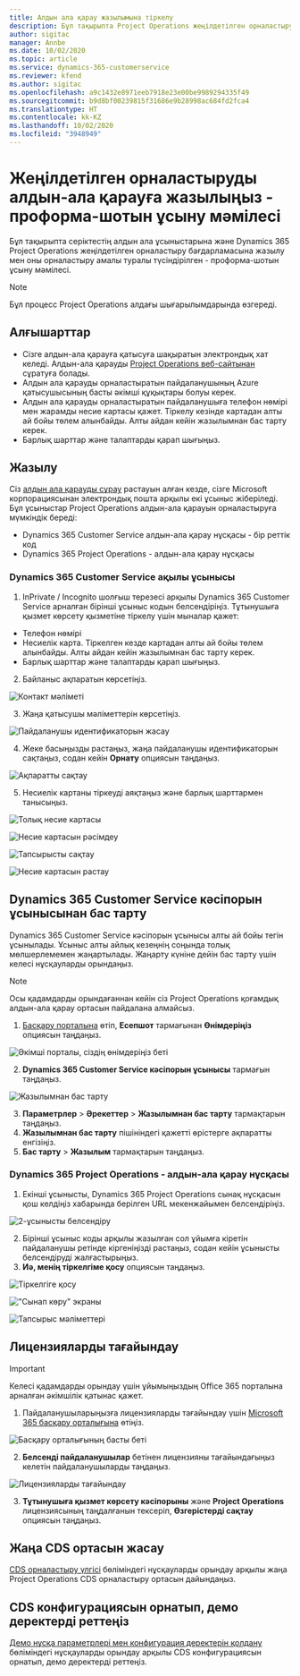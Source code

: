 ```yaml
---
title: Алдын ала қарау жазылымына тіркелу
description: Бұл тақырыпта Project Operations жеңілдетілген орналастыру бағдарламасына жазылу және оны орналастыру амалы туралы ақпарат берілген - проформа-шотын ұсыну мәмілесі.
author: sigitac
manager: Annbe
ms.date: 10/02/2020
ms.topic: article
ms.service: dynamics-365-customerservice
ms.reviewer: kfend
ms.author: sigitac
ms.openlocfilehash: a9c1432e8971eeb7918e23e00be9989294335f49
ms.sourcegitcommit: b9d8bf00239815f31686e9b28998ac684fd2fca4
ms.translationtype: HT
ms.contentlocale: kk-KZ
ms.lasthandoff: 10/02/2020
ms.locfileid: "3948949"
---
```

# <a name="sign-up-for-a-preview-subscription-for-lite-deployment--deal-to-proforma-invoicing"></a>Жеңілдетілген орналастыруды алдын-ала қарауға жазылыңыз - проформа-шотын ұсыну мәмілесі

Бұл тақырыпта серіктестің алдын ала ұсыныстарына және Dynamics 365 Project Operations жеңілдетілген орналастыру бағдарламасына жазылу мен оны орналастыру амалы туралы түсіндірілген - проформа-шотын ұсыну мәмілесі.

> [!NOTE]
> Бұл процесс Project Operations алдағы шығарылымдарында өзгереді.

## <a name="prerequisites"></a>Алғышарттар

- Сізге алдын-ала қарауға қатысуға шақыратын электрондық хат келеді. Алдын-ала қарауды [Project Operations веб-сайтынан](https://dynamics.microsoft.com/en-us/project-operations/overview/) сұратуға болады.
- Алдын ала қарауды орналастыратын пайдаланушының Azure қатысушысының басты әкімші құқықтары болуы керек.
- Алдын ала қарауды орналастыратын пайдаланушыға телефон нөмірі мен жарамды несие картасы қажет. Тіркелу кезінде картадан алты ай бойы төлем алынбайды. Алты айдан кейін жазылымнан бас тарту керек. 
- Барлық шарттар және талаптарды қарап шығыңыз.

## <a name="subscribe"></a>Жазылу

Сіз [алдын ала қарауды сұрау](https://forms.office.com/FormsPro/Pages/ResponsePage.aspx?id=v4j5cvGGr0GRqy180BHbR56j8lZs0FdAvwT75_WNFyxUMkRDV1NYQU5TNjE2VjhKOVBUNVg2R0s1NC4u) растауын алған кезде, сізге Microsoft корпорациясынан электрондық пошта арқылы екі ұсыныс жіберіледі. Бұл ұсыныстар Project Operations алдын-ала қарауын орналастыруға мүмкіндік береді:

- Dynamics 365 Customer Service алдын-ала қарау нұсқасы - бір реттік код
- Dynamics 365 Project Operations - алдын-ала қарау нұсқасы

### <a name="dynamics-365-customer-service-paid-offer"></a>Dynamics 365 Customer Service ақылы ұсынысы

1. InPrivate / Incognito шолғыш терезесі арқылы Dynamics 365 Customer Service арналған бірінші ұсыныс кодын белсендіріңіз. Тұтынушыға қызмет көрсету қызметіне тіркелу үшін мыналар қажет:

- Телефон нөмірі
- Несиелік карта. Тіркелген кезде картадан алты ай бойы төлем алынбайды. Алты айдан кейін жазылымнан бас тарту керек.
- Барлық шарттар және талаптарды қарап шығыңыз.

2. Байланыс ақпаратын көрсетіңіз.

![Контакт мәліметі](./media/1ContactInformation.png)

3. Жаңа қатысушы мәліметтерін көрсетіңіз.

![Пайдаланушы идентификаторын жасау](./media/2CreateUserID.png)

4. Жеке басыңызды растаңыз, жаңа пайдаланушы идентификаторын сақтаңыз, содан кейін **Орнату** опциясын таңдаңыз.

![Ақпаратты сақтау](./media/3SaveInfo.png)

5. Несиелік картаны тіркеуді аяқтаңыз және барлық шарттармен танысыңыз. 

![Толық несие картасы](./media/4CompleteCreditCard.png)

![Несие картасын рәсімдеу](./media/5CreditCardCheckout.png)

![Тапсырысты сақтау](./media/6SaveOrder.png)

![Несие картасын растау](./media/7Confirmation.png)

## <a name="cancel-the-dynamics-365-customer-service-enterprise-offer"></a>Dynamics 365 Customer Service кәсіпорын ұсынысынан бас тарту

Dynamics 365 Customer Service кәсіпорын ұсынысы алты ай бойы тегін ұсынылады. Ұсыныс алты айлық кезеңнің соңында толық мөлшерлемемен жаңартылады. Жаңарту күніне дейін бас тарту үшін келесі нұсқауларды орындаңыз. 

> [!NOTE]
> Осы қадамдарды орындағаннан кейін сіз Project Operations қоғамдық алдын-ала қарау ортасын пайдалана алмайсыз.

1. [Басқару порталына](https://admin.microsoft.com/) өтіп, **Есепшот** тармағынан **Өнімдеріңіз** опциясын таңдаңыз.

![Әкімші порталы, сіздің өнімдеріңіз беті](./media/8AdminPortal.png)

2. **Dynamics 365 Customer Service кәсіпорын ұсынысы** тармағын таңдаңыз.

![Жазылымнан бас тарту](./media/9CancelSubscription.png)

3. **Параметрлер** > **Әрекеттер** > **Жазылымнан бас тарту** тармақтарын таңдаңыз.
4. **Жазылымнан бас тарту** пішініндегі қажетті өрістерге ақпаратты енгізіңіз.
5. **Бас тарту** > **Жазылым** тармақтарын таңдаңыз.

### <a name="dynamics-365-project-operations--preview-trial"></a>Dynamics 365 Project Operations - алдын-ала қарау нұсқасы

1. Екінші ұсынысты, Dynamics 365 Project Operations сынақ нұсқасын қош келдіңіз хабарында берілген URL мекенжайымен белсендіріңіз.

![2-ұсынысты белсендіру](./media/10RedeemOffer2.png)

2. Бірінші ұсыныс коды арқылы жазылған сол ұйымға кіретін пайдаланушы ретінде кіргеніңізді растаңыз, содан кейін ұсынысты белсендіруді жалғастырыңыз. 
3. **Иә, менің тіркелгіме қосу** опциясын таңдаңыз.

![Тіркелгіге қосу](./media/11AddToAccount.png)

!["Сынап көру" экраны](./media/12TryNow.png)

![Тапсырыс мәліметтері](./media/13Confirmation.png)

## <a name="assign-licenses"></a>Лицензияларды тағайындау

> [!IMPORTANT]
> Келесі қадамдарды орындау үшін ұйымыңыздың Office 365 порталына арналған әкімшілік қатынас қажет.

1. Пайдаланушыларыңызға лицензияларды тағайындау үшін [Microsoft 365 басқару орталығына](https://portal.office.com/) өтіңіз.

![Басқару орталығының басты беті](./media/14AdminPortal.png)

2. **Белсенді пайдаланушылар** бетінен лицензияны тағайындағыңыз келетін пайдаланушыларды таңдаңыз.

![Лицензияларды тағайындау](./media/15AssignLicenses.png)

3. **Тұтынушыға қызмет көрсету кәсіпорыны** және **Project Operations** лицензиясының таңдалғанын тексеріп, **Өзгерістерді сақтау** опциясын таңдаңыз.

## <a name="create-a-new-cds-environment"></a>Жаңа CDS ортасын жасау

[CDS орналастыру үлгісі](lite-deployment.md) бөліміндегі нұсқауларды орындау арқылы жаңа Project Operations CDS орналастыру ортасын дайындаңыз.

## <a name="install-a-cds-configuration-and-setup-demo-data"></a>CDS конфигурациясын орнатып, демо деректерді реттеңіз

[Демо нұсқа параметрлері мен конфигурация деректерін қолдану](lite-apply-demo-setup-config-data.md) бөліміндегі нұсқауларды орындау арқылы CDS конфигурациясын орнатып, демо деректерді реттеңіз.
